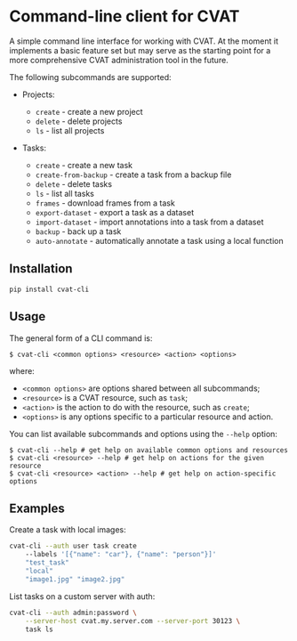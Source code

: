 # Command-line client for CVAT

A simple command line interface for working with CVAT. At the moment it
implements a basic feature set but may serve as the starting point for a more
comprehensive CVAT administration tool in the future.

The following subcommands are supported:

- Projects:
  - `create` - create a new project
  - `delete` - delete projects
  - `ls` - list all projects

- Tasks:
  - `create` - create a new task
  - `create-from-backup` - create a task from a backup file
  - `delete` - delete tasks
  - `ls` - list all tasks
  - `frames` - download frames from a task
  - `export-dataset` - export a task as a dataset
  - `import-dataset` - import annotations into a task from a dataset
  - `backup` - back up a task
  - `auto-annotate` - automatically annotate a task using a local function

## Installation

`pip install cvat-cli`

## Usage

The general form of a CLI command is:

```console
$ cvat-cli <common options> <resource> <action> <options>
```

where:

- `<common options>` are options shared between all subcommands;
- `<resource>` is a CVAT resource, such as `task`;
- `<action>` is the action to do with the resource, such as `create`;
- `<options>` is any options specific to a particular resource and action.

You can list available subcommands and options using the `--help` option:

```
$ cvat-cli --help # get help on available common options and resources
$ cvat-cli <resource> --help # get help on actions for the given resource
$ cvat-cli <resource> <action> --help # get help on action-specific options
```

## Examples

Create a task with local images:

```bash
cvat-cli --auth user task create
    --labels '[{"name": "car"}, {"name": "person"}]'
    "test_task"
    "local"
    "image1.jpg" "image2.jpg"
```

List tasks on a custom server with auth:

```bash
cvat-cli --auth admin:password \
    --server-host cvat.my.server.com --server-port 30123 \
    task ls
```
